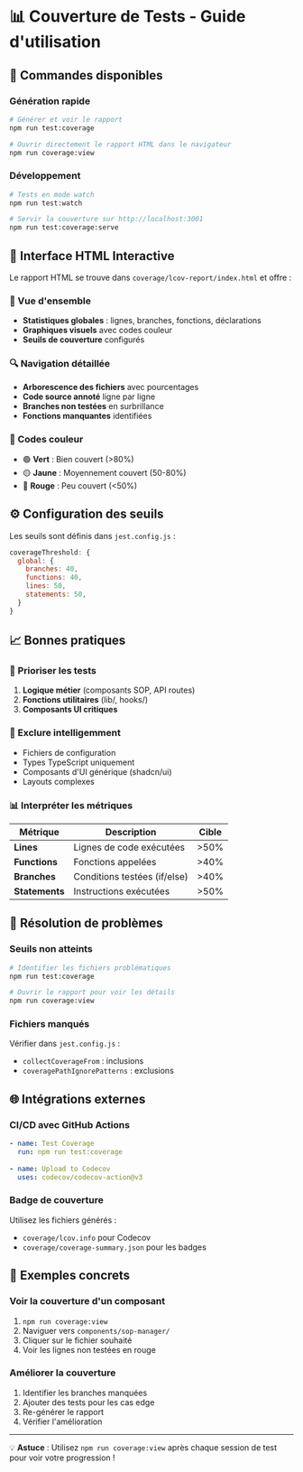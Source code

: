 # 📊 Couverture de Tests - Guide d'utilisation

## 🚀 Commandes disponibles

### Génération rapide
```bash
# Générer et voir le rapport
npm run test:coverage

# Ouvrir directement le rapport HTML dans le navigateur
npm run coverage:view
```

### Développement
```bash
# Tests en mode watch
npm run test:watch

# Servir la couverture sur http://localhost:3001
npm run test:coverage:serve
```

## 📁 Interface HTML Interactive

Le rapport HTML se trouve dans `coverage/lcov-report/index.html` et offre :

### 🎯 Vue d'ensemble
- **Statistiques globales** : lignes, branches, fonctions, déclarations
- **Graphiques visuels** avec codes couleur
- **Seuils de couverture** configurés

### 🔍 Navigation détaillée
- **Arborescence des fichiers** avec pourcentages
- **Code source annoté** ligne par ligne
- **Branches non testées** en surbrillance
- **Fonctions manquantes** identifiées

### 🎨 Codes couleur
- 🟢 **Vert** : Bien couvert (>80%)
- 🟡 **Jaune** : Moyennement couvert (50-80%)
- 🔴 **Rouge** : Peu couvert (<50%)

## ⚙️ Configuration des seuils

Les seuils sont définis dans `jest.config.js` :

```javascript
coverageThreshold: {
  global: {
    branches: 40,
    functions: 40, 
    lines: 50,
    statements: 50,
  }
}
```

## 📈 Bonnes pratiques

### 🎯 Prioriser les tests
1. **Logique métier** (composants SOP, API routes)
2. **Fonctions utilitaires** (lib/, hooks/)
3. **Composants UI critiques**

### 🚫 Exclure intelligemment
- Fichiers de configuration
- Types TypeScript uniquement
- Composants d'UI générique (shadcn/ui)
- Layouts complexes

### 📊 Interpréter les métriques

| Métrique | Description | Cible |
|----------|-------------|-------|
| **Lines** | Lignes de code exécutées | >50% |
| **Functions** | Fonctions appelées | >40% |
| **Branches** | Conditions testées (if/else) | >40% |
| **Statements** | Instructions exécutées | >50% |

## 🔧 Résolution de problèmes

### Seuils non atteints
```bash
# Identifier les fichiers problématiques
npm run test:coverage

# Ouvrir le rapport pour voir les détails
npm run coverage:view
```

### Fichiers manqués
Vérifier dans `jest.config.js` :
- `collectCoverageFrom` : inclusions
- `coveragePathIgnorePatterns` : exclusions

## 🌐 Intégrations externes

### CI/CD avec GitHub Actions
```yaml
- name: Test Coverage
  run: npm run test:coverage
  
- name: Upload to Codecov
  uses: codecov/codecov-action@v3
```

### Badge de couverture
Utilisez les fichiers générés :
- `coverage/lcov.info` pour Codecov
- `coverage/coverage-summary.json` pour les badges

## 📝 Exemples concrets

### Voir la couverture d'un composant
1. `npm run coverage:view`
2. Naviguer vers `components/sop-manager/`
3. Cliquer sur le fichier souhaité
4. Voir les lignes non testées en rouge

### Améliorer la couverture
1. Identifier les branches manquées
2. Ajouter des tests pour les cas edge
3. Re-générer le rapport
4. Vérifier l'amélioration

---

💡 **Astuce** : Utilisez `npm run coverage:view` après chaque session de test pour voir votre progression ! 